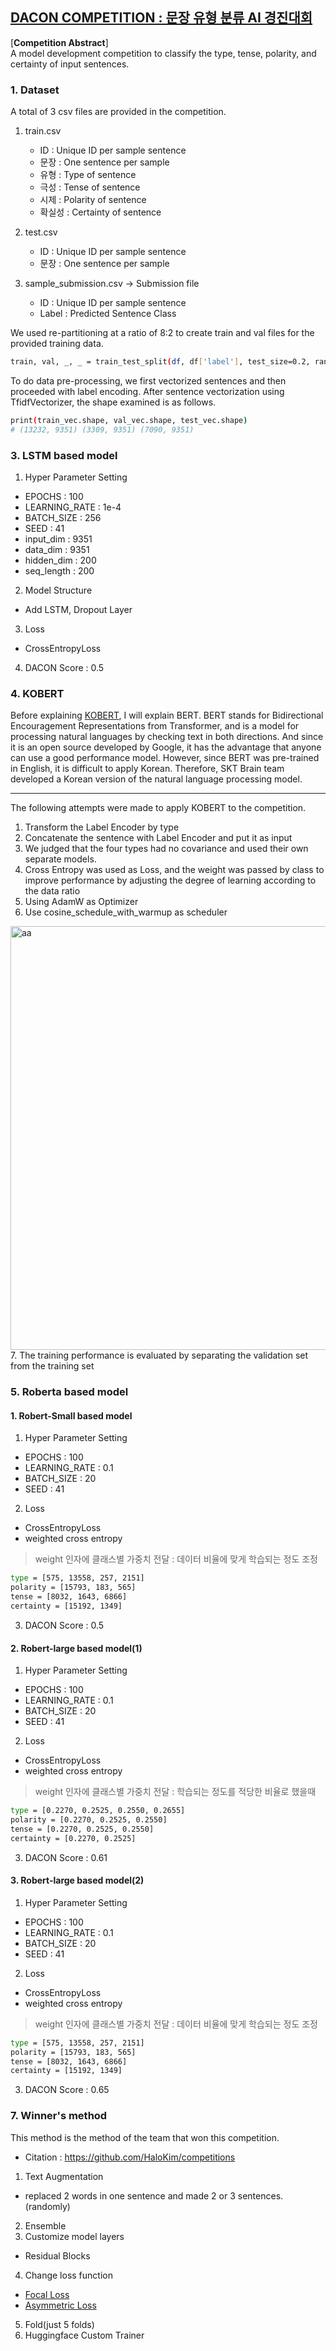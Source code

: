 ## [DACON COMPETITION : 문장 유형 분류 AI 경진대회](https://www.dacon.io/competitions/official/236037/overview/description)<br>
[**Competition Abstract**] <br>
   A model development competition to classify the type, tense, polarity, and certainty of input sentences.<br>
  
### 1. Dataset <br>
A total of 3 csv files are provided in the competition. <br>
 1) train.csv 
    - ID : Unique ID per sample sentence
    - 문장 : One sentence per sample
    - 유형 : Type of sentence
    - 극성 : Tense of sentence
    - 시제 : Polarity of sentence
    - 확실성 : Certainty of sentence
    
 2) test.csv 
    - ID : Unique ID per sample sentence
    - 문장 : One sentence per sample
    
 3) sample_submission.csv -> Submission file
    - ID : Unique ID per sample sentence
    - Label : Predicted Sentence Class

We used re-partitioning at a ratio of 8:2 to create train and val files for the provided training data.<br>
```bash
train, val, _, _ = train_test_split(df, df['label'], test_size=0.2, random_state=CFG['SEED'])
```
To do data pre-processing, we first vectorized sentences and then proceeded with label encoding.
After sentence vectorization using TfidfVectorizer, the shape examined is as follows.
```bash
print(train_vec.shape, val_vec.shape, test_vec.shape)
# (13232, 9351) (3309, 9351) (7090, 9351)
```
### 3. LSTM based model <br>
1) Hyper Parameter Setting
- EPOCHS : 100
- LEARNING_RATE : 1e-4
- BATCH_SIZE : 256
- SEED : 41
- input_dim : 9351
- data_dim : 9351
- hidden_dim : 200
- seq_length : 200

2) Model Structure
- Add LSTM, Dropout Layer

3) Loss 
- CrossEntropyLoss

4) DACON Score : 0.5

### 4. KOBERT <br>
Before explaining [KOBERT](https://github.com/SKTBrain/KoBERT), I will explain BERT. BERT stands for Bidirectional Encouragement Representations from Transformer, and is a model for processing natural languages by checking text in both directions. And since it is an open source developed by Google, it has the advantage that anyone can use a good performance model.
However, since BERT was pre-trained in English, it is difficult to apply Korean. Therefore, SKT Brain team developed a Korean version of the natural language processing model.   <br>
******
The following attempts were made to apply KOBERT to the competition. <br>
1. Transform the Label Encoder by type <br>
2. Concatenate the sentence with Label Encoder and put it as input <br>
3. We judged that the four types had no covariance and used their own separate models. <br>
4. Cross Entropy was used as Loss, and the weight was passed by class to improve performance by adjusting the degree of learning according to the data ratio <br>
5. Using AdamW as Optimizer <br>
6.	Use cosine_schedule_with_warmup as scheduler <br>
 <img width="678" alt="aa" src="https://user-images.githubusercontent.com/77375401/209630110-f5e9e91b-c9ce-4a9a-bddc-da3986cc9c2e.png">
7. The training performance is evaluated by separating the validation set from the training set <br>

### 5. Roberta based model <br>
#### 1. Robert-Small based model <br>
1) Hyper Parameter Setting
- EPOCHS : 100
- LEARNING_RATE : 0.1
- BATCH_SIZE : 20
- SEED : 41

2) Loss 
- CrossEntropyLoss
- weighted cross entropy 
> weight 인자에 클래스별 가중치 전달 : 데이터 비율에 맞게 학습되는 정도 조정
```bash
type = [575, 13558, 257, 2151]
polarity = [15793, 183, 565]
tense = [8032, 1643, 6866]
certainty = [15192, 1349]
```
3) DACON Score : 0.5

#### 2. Robert-large based model(1) <br>
1) Hyper Parameter Setting
- EPOCHS : 100
- LEARNING_RATE : 0.1
- BATCH_SIZE : 20
- SEED : 41

2) Loss 
- CrossEntropyLoss
- weighted cross entropy
> weight 인자에 클래스별 가중치 전달 : 학습되는 정도를 적당한 비율로 했을때
```bash
type = [0.2270, 0.2525, 0.2550, 0.2655]
polarity = [0.2270, 0.2525, 0.2550]
tense = [0.2270, 0.2525, 0.2550]
certainty = [0.2270, 0.2525]
```
3) DACON Score : 0.61

#### 3. Robert-large based model(2) <br>
1) Hyper Parameter Setting
- EPOCHS : 100
- LEARNING_RATE : 0.1
- BATCH_SIZE : 20
- SEED : 41

2) Loss 
- CrossEntropyLoss
- weighted cross entropy
> weight 인자에 클래스별 가중치 전달 : 데이터 비율에 맞게 학습되는 정도 조정
```bash
type = [575, 13558, 257, 2151]
polarity = [15793, 183, 565]
tense = [8032, 1643, 6866]
certainty = [15192, 1349]
```
3) DACON Score : 0.65

### 7. Winner's method
This method is the method of the team that won this competition. <br>
- Citation : <https://github.com/HaloKim/competitions> <br>
1.	 Text Augmentation <br>
-	replaced 2 words in one sentence and made 2 or 3 sentences.(randomly) <br>
2.	Ensemble <br>
3.	Customize model layers <br>
-	Residual Blocks <br>
4.	Change loss function <br>
-	[Focal Loss](https://github.com/Alibaba-MIIL/ASL/blob/main/src/loss_functions/losses.py) <br>
-	[Asymmetric Loss](https://paperswithcode.com/paper/asymmetric-loss-for-multi-label) <br>
5.	Fold(just 5 folds) <br>
6.	Huggingface Custom Trainer <br>






